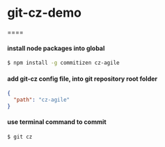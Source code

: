 # git-cz-demo
====

#### install node packages into global
```bash
$ npm install -g commitizen cz-agile
```

#### add git-cz config file, into git repository root folder
```json
{
  "path": "cz-agile"
}
```

#### use terminal command to commit
```bash
$ git cz
```
